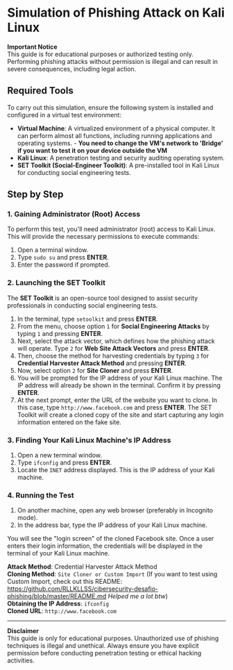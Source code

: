 # Simulation of Phishing Attack on Kali Linux

**Important Notice**  
This guide is for educational purposes or authorized testing only. Performing phishing attacks without permission is illegal and can result in severe consequences, including legal action.

## Required Tools
To carry out this simulation, ensure the following system is installed and configured in a virtual test environment:

- **Virtual Machine**: A virtualized environment of a physical computer. It can perform almost all functions, including running applications and operating systems.
        - **You need to change the VM's network to 'Bridge' if you want to test it on your device outside the VM**       
- **Kali Linux**: A penetration testing and security auditing operating system.
- **SET Toolkit (Social-Engineer Toolkit)**: A pre-installed tool in Kali Linux for conducting social engineering tests.

## Step by Step

### 1. Gaining Administrator (Root) Access
To perform this test, you'll need administrator (root) access to Kali Linux. This will provide the necessary permissions to execute commands:

1. Open a terminal window.
2. Type `sudo su` and press **ENTER**.
3. Enter the password if prompted.

### 2. Launching the SET Toolkit
The **SET Toolkit** is an open-source tool designed to assist security professionals in conducting social engineering tests.

1. In the terminal, type `setoolkit` and press **ENTER**.
2. From the menu, choose option `1` for **Social Engineering Attacks** by typing `1` and pressing **ENTER**.
3. Next, select the attack vector, which defines how the phishing attack will operate. Type `2` for **Web Site Attack Vectors** and press **ENTER**.
4. Then, choose the method for harvesting credentials by typing `3` for **Credential Harvester Attack Method** and pressing **ENTER**.
5. Now, select option `2` for **Site Cloner** and press **ENTER**.
6. You will be prompted for the IP address of your Kali Linux machine. The IP address will already be shown in the terminal. Confirm it by pressing **ENTER**.
7. At the next prompt, enter the URL of the website you want to clone. In this case, type `http://www.facebook.com` and press **ENTER**. The SET Toolkit will create a cloned copy of the site and start capturing any login information entered on the fake site.

### 3. Finding Your Kali Linux Machine's IP Address

1. Open a new terminal window.
2. Type `ifconfig` and press **ENTER**.
3. Locate the `INET` address displayed. This is the IP address of your Kali machine.

### 4. Running the Test

1. On another machine, open any web browser (preferably in Incognito mode).
2. In the address bar, type the IP address of your Kali Linux machine.

You will see the "login screen" of the cloned Facebook site. Once a user enters their login information, the credentials will be displayed in the terminal of your Kali Linux machine.



**Attack Method**: Credential Harvester Attack Method  
**Cloning Method**: `Site Cloner or Custom Import` (If you want to test using Custom Import, check out this README: https://github.com/RLLKLLSS/cibersecurity-desafio-phishing/blob/master/README.md *Helped me a lot btw*)                            
**Obtaining the IP Address**: `ifconfig`  
**Cloned URL**: `http://www.facebook.com`

---

**Disclaimer**  
This guide is only for educational purposes. Unauthorized use of phishing techniques is illegal and unethical. Always ensure you have explicit permission before conducting penetration testing or ethical hacking activities.
